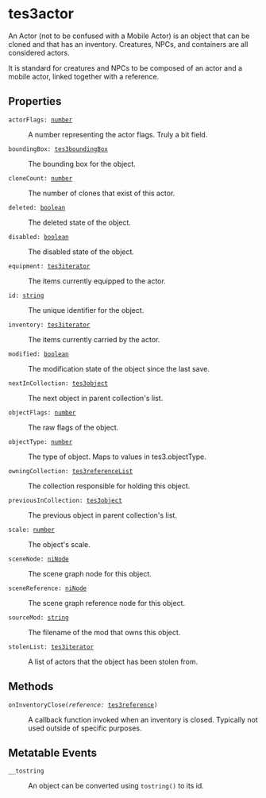 # tes3actor

An Actor (not to be confused with a Mobile Actor) is an object that can be cloned and that has an inventory. Creatures, NPCs, and containers are all considered actors.

It is standard for creatures and NPCs to be composed of an actor and a mobile actor, linked together with a reference.

## Properties

<dl class="describe">
<dt><code class="descname">actorFlags: <a href="https://mwse.readthedocs.io/en/latest/lua/type/number.html">number</a></code></dt>
<dd>

A number representing the actor flags. Truly a bit field.

</dd>
<dt><code class="descname">boundingBox: <a href="https://mwse.readthedocs.io/en/latest/lua/type/tes3boundingBox.html">tes3boundingBox</a></code></dt>
<dd>

The bounding box for the object.

</dd>
<dt><code class="descname">cloneCount: <a href="https://mwse.readthedocs.io/en/latest/lua/type/number.html">number</a></code></dt>
<dd>

The number of clones that exist of this actor.

</dd>
<dt><code class="descname">deleted: <a href="https://mwse.readthedocs.io/en/latest/lua/type/boolean.html">boolean</a></code></dt>
<dd>

The deleted state of the object.

</dd>
<dt><code class="descname">disabled: <a href="https://mwse.readthedocs.io/en/latest/lua/type/boolean.html">boolean</a></code></dt>
<dd>

The disabled state of the object.

</dd>
<dt><code class="descname">equipment: <a href="https://mwse.readthedocs.io/en/latest/lua/type/tes3iterator.html">tes3iterator</a></code></dt>
<dd>

The items currently equipped to the actor.

</dd>
<dt><code class="descname">id: <a href="https://mwse.readthedocs.io/en/latest/lua/type/string.html">string</a></code></dt>
<dd>

The unique identifier for the object.

</dd>
<dt><code class="descname">inventory: <a href="https://mwse.readthedocs.io/en/latest/lua/type/tes3iterator.html">tes3iterator</a></code></dt>
<dd>

The items currently carried by the actor.

</dd>
<dt><code class="descname">modified: <a href="https://mwse.readthedocs.io/en/latest/lua/type/boolean.html">boolean</a></code></dt>
<dd>

The modification state of the object since the last save.

</dd>
<dt><code class="descname">nextInCollection: <a href="https://mwse.readthedocs.io/en/latest/lua/type/tes3object.html">tes3object</a></code></dt>
<dd>

The next object in parent collection's list.

</dd>
<dt><code class="descname">objectFlags: <a href="https://mwse.readthedocs.io/en/latest/lua/type/number.html">number</a></code></dt>
<dd>

The raw flags of the object.

</dd>
<dt><code class="descname">objectType: <a href="https://mwse.readthedocs.io/en/latest/lua/type/number.html">number</a></code></dt>
<dd>

The type of object. Maps to values in tes3.objectType.

</dd>
<dt><code class="descname">owningCollection: <a href="https://mwse.readthedocs.io/en/latest/lua/type/tes3referenceList.html">tes3referenceList</a></code></dt>
<dd>

The collection responsible for holding this object.

</dd>
<dt><code class="descname">previousInCollection: <a href="https://mwse.readthedocs.io/en/latest/lua/type/tes3object.html">tes3object</a></code></dt>
<dd>

The previous object in parent collection's list.

</dd>
<dt><code class="descname">scale: <a href="https://mwse.readthedocs.io/en/latest/lua/type/number.html">number</a></code></dt>
<dd>

The object's scale.

</dd>
<dt><code class="descname">sceneNode: <a href="https://mwse.readthedocs.io/en/latest/lua/type/niNode.html">niNode</a></code></dt>
<dd>

The scene graph node for this object.

</dd>
<dt><code class="descname">sceneReference: <a href="https://mwse.readthedocs.io/en/latest/lua/type/niNode.html">niNode</a></code></dt>
<dd>

The scene graph reference node for this object.

</dd>
<dt><code class="descname">sourceMod: <a href="https://mwse.readthedocs.io/en/latest/lua/type/string.html">string</a></code></dt>
<dd>

The filename of the mod that owns this object.

</dd>
<dt><code class="descname">stolenList: <a href="https://mwse.readthedocs.io/en/latest/lua/type/tes3iterator.html">tes3iterator</a></code></dt>
<dd>

A list of actors that the object has been stolen from.

</dd>
</dl>

## Methods

<dl class="describe">
<dt><code class="descname">onInventoryClose(<i>reference:</i> <a href="https://mwse.readthedocs.io/en/latest/lua/type/tes3reference.html">tes3reference</a>)</code></dt>
<dd>

A callback function invoked when an inventory is closed. Typically not used outside of specific purposes.

</dd>
</dl>

## Metatable Events

<dl class="describe">
<dt><code class="descname">__tostring</code></dt>
<dd>

An object can be converted using `tostring()` to its id.

</dd>
</dl>
